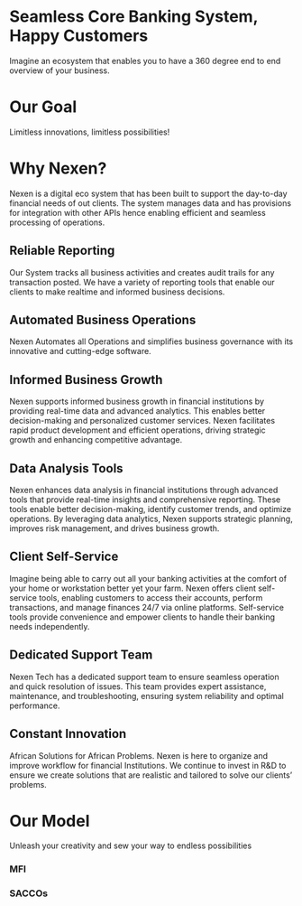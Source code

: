 # Seamless Core Banking System, Happy Customers
Imagine an ecosystem that enables you to have a 360 degree end to end overview of your business.

# Our Goal
Limitless innovations, limitless possibilities!

# Why Nexen?
Nexen is a digital eco system that has been built to support the day-to-day financial needs of out clients. The system manages data and has provisions for integration with other APIs hence enabling efficient and seamless processing of operations.

## Reliable Reporting
Our System tracks all business activities and creates audit trails for any transaction posted. We have a variety of reporting tools that enable our clients to make realtime and informed business decisions.

## Automated Business Operations
Nexen Automates all Operations and simplifies business governance with its innovative and cutting-edge software.

## Informed Business Growth
Nexen supports informed business growth in financial institutions by providing real-time data and advanced analytics. This enables better decision-making and personalized customer services. Nexen facilitates rapid product development and efficient operations, driving strategic growth and enhancing competitive advantage.

## Data Analysis Tools
Nexen enhances data analysis in financial institutions through advanced tools that provide real-time insights and comprehensive reporting. These tools enable better decision-making, identify customer trends, and optimize operations. By leveraging data analytics, Nexen supports strategic planning, improves risk management, and drives business growth.

## Client Self-Service
Imagine being able to carry out all your banking activities at the comfort of your home or workstation better yet your farm. Nexen offers client self-service tools, enabling customers to access their accounts, perform transactions, and manage finances 24/7 via online platforms. Self-service tools provide convenience and empower clients to handle their banking needs independently.

## Dedicated Support Team
Nexen Tech has a dedicated support team to ensure seamless operation and quick resolution of issues. This team provides expert assistance, maintenance, and troubleshooting, ensuring system reliability and optimal performance.

## Constant Innovation
African Solutions for African Problems. Nexen is here to organize and improve workflow for financial Institutions. We continue to invest in R&D to ensure we create solutions that are realistic and tailored to solve our clients’ problems.

# Our Model
Unleash your creativity and sew your way to endless possibilities
### MFI
### SACCOs
